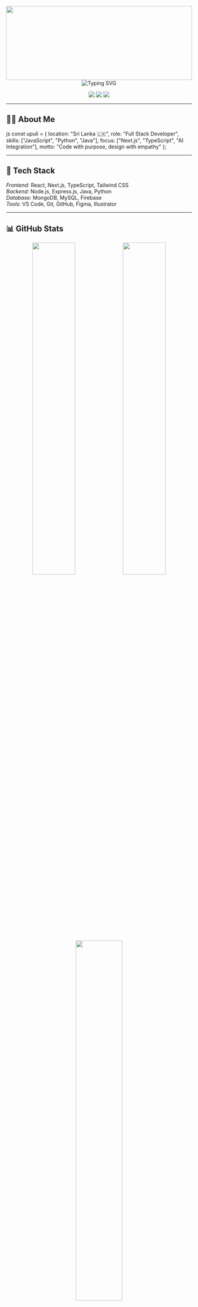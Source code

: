 <div align="center">

<!-- Header -->
<img width="100%" height="200" src="https://capsule-render.vercel.app/api?type=waving&color=gradient&customColorList=12&height=200&section=header&text=Upuli%20Maheshika&fontSize=45&fontColor=fff&animation=twinkling&fontAlignY=35">

<img src="https://readme-typing-svg.demolab.com?font=Fira+Code&size=24&duration=3000&pause=500&color=667EEA&center=true&vCenter=true&width=600&lines=Full+Stack+Developer;Software+Engineer;Problem+Solver;Digital+Solutions+Builder" alt="Typing SVG" />

</div>

<p align="center">
  <img src="https://komarev.com/ghpvc/?username=UMKpp&style=for-the-badge&color=blueviolet" />
  <img src="https://img.shields.io/github/followers/UMKpp?style=for-the-badge&color=blue" />
  <img src="https://img.shields.io/github/stars/UMKpp?style=for-the-badge&color=yellow" />
</p>

---

## 👩‍💻 About Me

js
const upuli = {
  location: "Sri Lanka 🇱🇰",
  role: "Full Stack Developer",
  skills: ["JavaScript", "Python", "Java"],
  focus: ["Next.js", "TypeScript", "AI Integration"],
  motto: "Code with purpose, design with empathy"
};


---

## 🔧 Tech Stack

*Frontend:* React, Next.js, TypeScript, Tailwind CSS  
*Backend:* Node.js, Express.js, Java, Python  
*Database:* MongoDB, MySQL, Firebase  
*Tools:* VS Code, Git, GitHub, Figma, Illustrator

---

## 📊 GitHub Stats

<div align="center">
  <img src="https://github-readme-stats.vercel.app/api?username=UMKpp&show_icons=true&theme=radical" width="48%">
  <img src="https://github-readme-streak-stats.herokuapp.com/?user=UMKpp&theme=radical" width="48%">
  <br><br>
  <img src="https://github-readme-stats.vercel.app/api/top-langs/?username=UMKpp&layout=compact&theme=radical" width="50%">
  <br><br>
  <img src="https://github-readme-activity-graph.vercel.app/graph?username=UMKpp&theme=radical" width="90%">
</div>

---

## 🏆 Achievements

<div align="center">
  <img src="https://github-profile-trophy.vercel.app/?username=UMKpp&theme=radical&no-frame=true&row=1&column=6" width="80%">
</div>

---

## 🌱 2024 Goals

- Master Next.js 14 & TypeScript  
- Explore AI/ML Web Integration  
- Contribute to Open Source & Write Tech Blogs

---

## 🤝 Connect with Me

<p align="center">
  <a href="https://www.linkedin.com/in/upuli-kuruppu-15a50732a/"><img src="https://img.shields.io/badge/LinkedIn-0077B5?style=flat&logo=linkedin&logoColor=white"></a>
  <a href="https://www.instagram.com/___upu____/"><img src="https://img.shields.io/badge/Instagram-E4405F?style=flat&logo=instagram&logoColor=white"></a>
  <a href="https://discord.com/users/1208788082342764634"><img src="https://img.shields.io/badge/Discord-5865F2?style=flat&logo=discord&logoColor=white"></a>
</p>

---

<div align="center">
  <h3>"Code is like poetry — beautiful, meaningful, and inspiring."</h3>
  <img src="https://quotes-github-readme.vercel.app/api?type=horizontal&theme=radical" />
</div>

---

<div align="center">
  <img src="https://capsule-render.vercel.app/api?type=waving&color=gradient&customColorList=12&height=100&section=footer">
  <h4>⭐ Star my repositories if you like my work! ⭐</h4>
</div>
